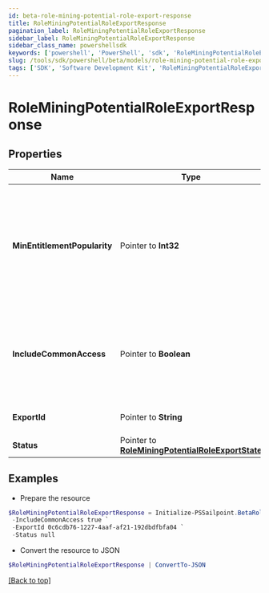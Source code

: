 ```yaml
---
id: beta-role-mining-potential-role-export-response
title: RoleMiningPotentialRoleExportResponse
pagination_label: RoleMiningPotentialRoleExportResponse
sidebar_label: RoleMiningPotentialRoleExportResponse
sidebar_class_name: powershellsdk
keywords: ['powershell', 'PowerShell', 'sdk', 'RoleMiningPotentialRoleExportResponse', 'BetaRoleMiningPotentialRoleExportResponse'] 
slug: /tools/sdk/powershell/beta/models/role-mining-potential-role-export-response
tags: ['SDK', 'Software Development Kit', 'RoleMiningPotentialRoleExportResponse', 'BetaRoleMiningPotentialRoleExportResponse']
---
```



# RoleMiningPotentialRoleExportResponse

## Properties

Name | Type | Description | Notes
------------ | ------------- | ------------- | -------------
**MinEntitlementPopularity** |  Pointer to **Int32** | The minimum popularity among identities in the role which an entitlement must have to be included in the report | [optional] 
**IncludeCommonAccess** |  Pointer to **Boolean** | If false, do not include entitlements that are highly popular among the entire orginization | [optional] 
**ExportId** |  Pointer to **String** | ID used to reference this export | [optional] 
**Status** |  Pointer to [**RoleMiningPotentialRoleExportState**](role-mining-potential-role-export-state) |  | [optional] 

## Examples

- Prepare the resource
```powershell
$RoleMiningPotentialRoleExportResponse = Initialize-PSSailpoint.BetaRoleMiningPotentialRoleExportResponse  -MinEntitlementPopularity 0 `
 -IncludeCommonAccess true `
 -ExportId 0c6cdb76-1227-4aaf-af21-192dbdfbfa04 `
 -Status null
```

- Convert the resource to JSON
```powershell
$RoleMiningPotentialRoleExportResponse | ConvertTo-JSON
```


[[Back to top]](#) 

